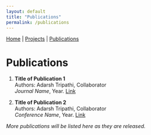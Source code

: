 ```yaml
---
layout: default
title: "Publications"
permalink: /publications
---
```


[Home](/) | [Projects](/projects) | [Publications](/publications)

# Publications

1. **Title of Publication 1**  
   Authors: Adarsh Tripathi, Collaborator  
   _Journal Name_, Year. [Link](#)

2. **Title of Publication 2**  
   Authors: Adarsh Tripathi, Collaborator  
   _Conference Name_, Year. [Link](#)

*More publications will be listed here as they are released.*

